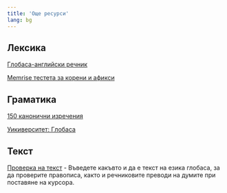 ```yaml
---
title: 'Още ресурси'
lang: bg
---
```


## Лексика

[Глобаса-английски речник](./05.max-resurso.dict.default.eng.md)

[Memrise тестета за корени и афикси](https://community-courses.memrise.com/community/course/6118879/globasa-affixes-and-roots/)

## Граматика

[150 канонични изречения](./05.max-resurso.sentences.default.eng.md)

[Уикиверситет: Глобаса](https://en.wikiversity.org/wiki/Globasa)

## Текст

[Проверка на текст](https://conlang-checker.vercel.app/) - Въведете какъвто и да е текст на езика глобаса, за да проверите правописа, както и речниковите преводи на думите при поставяне на курсора. 
